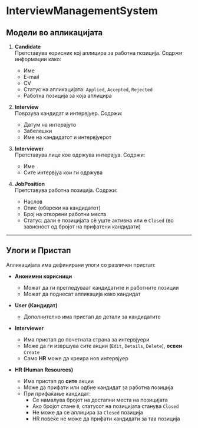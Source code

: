 # InterviewManagementSystem

## Модели во апликацијата

1. **Candidate**  
   Претставува корисник кој аплицира за работна позиција. Содржи информации како:
   - Име  
   - E-mail  
   - CV  
   - Статус на апликацијата: `Applied`, `Accepted`, `Rejected`  
   - Работна позиција за која аплицира

2. **Interview**  
   Поврзува кандидат и интервјуер. Содржи:
   - Датум на интервјуто  
   - Забелешки  
   - Име на кандидатот и интервјуерот

3. **Interviewer**  
   Претставува лице кое одржува интервјуа. Содржи:
   - Име  
   - Сите интервјуа кои ги одржува

4. **JobPosition**  
   Претставува работна позиција. Содржи:
   - Наслов  
   - Опис (обврски на кандидатот)  
   - Број на отворени работни места  
   - Статус: дали е позицијата сè уште активна или е `Closed` (во зависност од бројот на прифатени кандидати)

---

## Улоги и Пристап

Апликацијата има дефинирани улоги со различен пристап:

- **Анонимни корисници**  
  - Можат да ги прегледуваат кандидатите и работните позиции  
  - Можат да поднесат апликација како кандидат

- **User (Кандидат)**  
  - Дополнително има пристап до детали за кандидатите

- **Interviewer**  
  - Има пристап до почетната страна за интервјуери  
  - Може да ги извршува сите акции (`Edit`, `Details`, `Delete`), **освен** `Create`  
  - Само **HR** може да креира нов интервјуер

- **HR (Human Resources)**  
  - Има пристап до **сите** акции  
  - Може да прифати или одбие кандидат за работна позиција  
  - При прифаќање кандидат:
    - Се намалува бројот на достапни места на позицијата  
    - Ако бројот стане `0`, статусот на позицијата станува `Closed`  
    - Не може да се аплицира за `Closed` позиција  
    - HR повеќе не може да прифати кандидати за таа позиција
